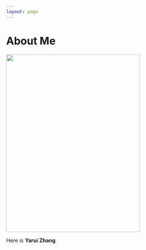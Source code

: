 ```yaml
---
layout: page
---
```


# About Me

<img src="https:///zyrzjyzxy.github.io/images/zyr/zyr_life.jpg" class="floatpic" width="360" height="480">

Here is **Yarui Zhang**.


